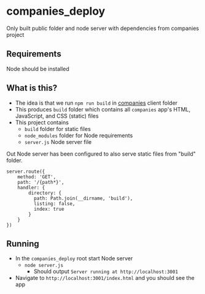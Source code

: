 # companies_deploy
Only built public folder and node server with dependencies from companies project
## Requirements
Node should be installed
## What is this?
- The idea is that we run ```npm run build``` in [companies](https://github.com/juckiz/companies) client folder
- This produces ```build``` folder which contains all ```companies``` app's HTML, JavaScript, and CSS (static) files
- This project contains
  - ```build``` folder for static files
  - ```node_modules``` folder for Node requirements
  - ```server.js``` Node server file
  
Out Node server has been configured to also serve static files from "build" folder.
```
server.route({
    method: 'GET',
    path: '/{path*}',
    handler: {
        directory: {
          path: Path.join(__dirname, 'build'),
          listing: false,
          index: true
        }
    }
})
```
## Running
- In the ```companies_deploy``` root start Node server
  - ```node server.js```
    - Should output ```Server running at http://localhost:3001```
- Navigate to ```http://localhost:3001/index.html``` and you should see the app

